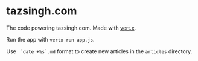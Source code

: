 tazsingh.com
============

The code powering tazsingh.com. Made with [vert.x](http://vertx.io/).

Run the app with `vertx run app.js`.

Use `` `date +%s`.md`` format to create new articles in the `articles` directory.
